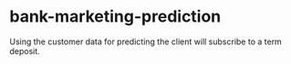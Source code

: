 # bank-marketing-prediction
Using the customer data for predicting the client will subscribe to  a term deposit.
